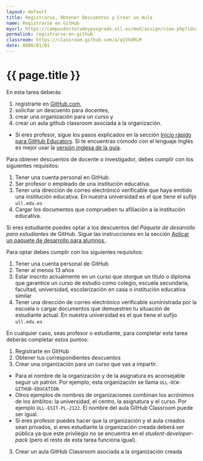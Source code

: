 ```yaml
---
layout: default
title: Registrarse, Obtener Descuentos y Crear un Aula
name: Registrarse en GitHub
myurl: https://campusdoctoradoyposgrado.ull.es/mod/assign/view.php?id=282455&forceview=1
permalink: registrarse-en-github
classroom: https://classroom.github.com/a/q1VkdRLM
date: 0000/01/01
---
```


# {{ page.title }}

En esta tarea deberás 

1. registrarte en [GitHub.com](https://github.com), 
2. solicitar un descuento para docentes, 
3. crear una organización para un curso y 
4. crear un aula github classroom asociada a la organización.

* Si eres profesor, sigue los pasos explicados en la sección [Inicio rápido para GitHub Educators](https://docs.github.com/es/education/quickstart). Si te encuentras cómodo con el lenguaje Inglés es mejor usar la [versión inglesa de la guía](https://docs.github.com/en/education/quickstart).

Para obtener descuentos de docente o investigador, debes cumplir con los siguientes requisitos:

1. Tener una cuenta personal en GitHub.
1. Ser profesor o  empleado de una institución educativa.
2. Tener una dirección de correo electrónico verificable que haya emitido una institución educativa. En nuestra universidad es el que tiene el sufijo `ull.edu.es`
3. Cargar los documentos que comprueben tu afiliación a la institución educativa.

Si eres estudiante puedes optar a los descuentos del *Paquete de desarrollo para estudiantes* de GitHub.
Sigue las instrucciones en la sección [Aplicar un paquete de desarrollo para alumnos
](https://docs.github.com/es/education/explore-the-benefits-of-teaching-and-learning-with-github-education/use-github-for-your-schoolwork/apply-for-a-student-developer-pack).

Para optar debes cumplir con los siguientes requisitos:

1. Tener una cuenta personal de GitHub
2. Tener al menos 13 años
1. Estar inscrito actualmente en un curso que otorgue un título o diploma que garantice un curso de estudio como colegio, escuela secundaria, facultad, universidad, escolarización en casa o institución educativa similar
2. Tener una dirección de correo electrónico verificable suministrada por la escuela o cargar documentos que demuestren tu situación de estudiante actual. En nuestra universidad es el que tiene el sufijo `ull.edu.es`


En cualquier caso, seas profesor o estudiante, para completar esta tarea deberás completar estos  puntos:

1. Registrarte en GitHub
2. Obtener tus correspondientes descuentos
2. Crear una organización para un curso que vas a impartir. 
  * Para el nombre de la organización y de la asignatura es aconsejable seguir un patrón. Por ejemplo, esta organización se llama `ULL-OCW-GITHUB-EDUCATION`. 
  * Otros ejemplos de nombres de organizaciones combinan los acrónimos de los ámbitos: la universidad, el centro, la asignatura y el curso. Por ejemplo `ULL-ESIT-PL-2122`. El nombre del aula GitHub Classroom puede ser igual. 
  * Si eres profesor puedes hacer que la organización y el aula creados sean privados, si eres estudiante la organización creada deberá ser pública ya que este privilegio no se encuentra en el *student-developer-pack* (pero el resto de esta tarea funciona igual).
3. Crear un aula GitHub Classroom asociada a la organización creada